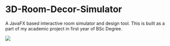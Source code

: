 # 3D-Room-Decor-Simulator

A JavaFX based interactive room simulator and design tool. This is built as a part of my academic project in first year of BSc Degree.

![](https://github.com/oaishi/3D-Room-Decor-Simulator/blob/master/final_room_sim.gif)